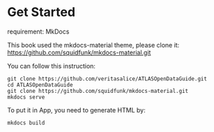 # Get Started

requirement: MkDocs

This book used the mkdocs-material theme, please clone it: https://github.com/squidfunk/mkdocs-material.git

You can follow this instruction:
``` shell
git clone https://github.com/veritasalice/ATLASOpenDataGuide.git
cd ATLASOpenDataGuide
git clone https://github.com/squidfunk/mkdocs-material.git
mkdocs serve
```
To put it in App, you need to generate HTML by:
```
mkdocs build
```


